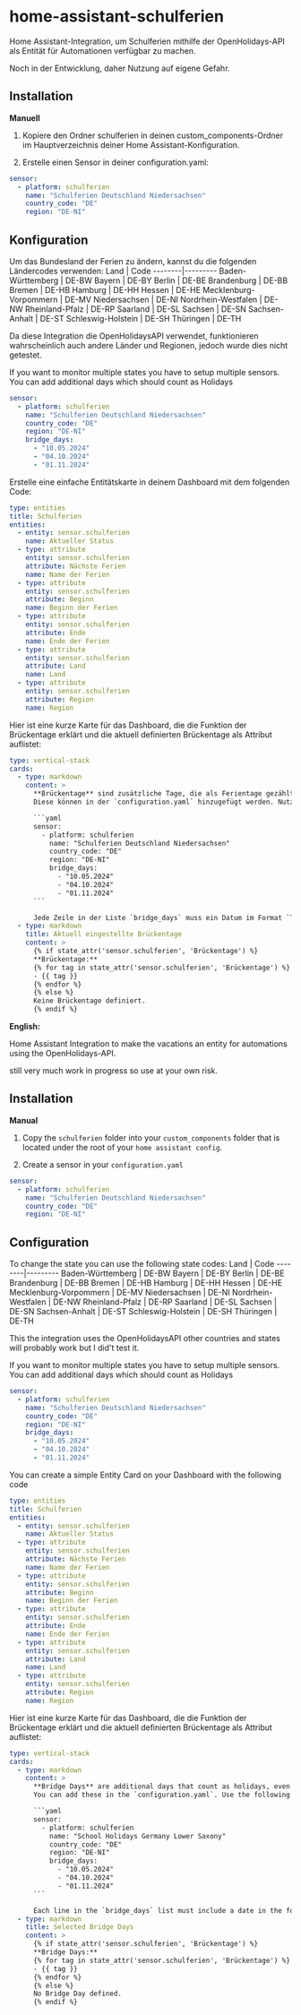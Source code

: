 # home-assistant-schulferien

Home Assistant-Integration, um Schulferien mithilfe der OpenHolidays-API als Entität für Automationen verfügbar zu machen.

Noch in der Entwicklung, daher Nutzung auf eigene Gefahr.

## Installation

**Manuell**

1. Kopiere den Ordner schulferien in deinen custom_components-Ordner im Hauptverzeichnis deiner Home Assistant-Konfiguration.

2. Erstelle einen Sensor in deiner configuration.yaml:

```yaml
sensor:
  - platform: schulferien
    name: "Schulferien Deutschland Niedersachsen"
    country_code: "DE"
    region: "DE-NI"
```

## Konfiguration

Um das Bundesland der Ferien zu ändern, kannst du die folgenden Ländercodes verwenden:
Land    | Code
--------|---------
 Baden-Württemberg      |	DE-BW
 Bayern                 |	DE-BY
 Berlin                 |	DE-BE
 Brandenburg            |	DE-BB
 Bremen                 |	DE-HB
 Hamburg                |	DE-HH
 Hessen                 |	DE-HE
 Mecklenburg-Vorpommern |	DE-MV
 Niedersachsen          |	DE-NI
  Nordrhein-Westfalen   |	DE-NW
 Rheinland-Pfalz        |	DE-RP
 Saarland               |	DE-SL
 Sachsen                |	DE-SN
 Sachsen-Anhalt         |	DE-ST
 Schleswig-Holstein     |	DE-SH
 Thüringen              |	DE-TH

Da diese Integration die OpenHolidaysAPI verwendet, funktionieren wahrscheinlich auch andere Länder und Regionen, jedoch wurde dies nicht getestet.

If you want to monitor multiple states you have to setup multiple sensors. You can add additional days which should count as Holidays

```yaml
sensor:
  - platform: schulferien
    name: "Schulferien Deutschland Niedersachsen"
    country_code: "DE"
    region: "DE-NI"
    bridge_days:
      - "10.05.2024"
      - "04.10.2024"
      - "01.11.2024"
```


Erstelle eine einfache Entitätskarte in deinem Dashboard mit dem folgenden Code:
```yaml
type: entities
title: Schulferien
entities:
  - entity: sensor.schulferien
    name: Aktueller Status
  - type: attribute
    entity: sensor.schulferien
    attribute: Nächste Ferien
    name: Name der Ferien
  - type: attribute
    entity: sensor.schulferien
    attribute: Beginn
    name: Beginn der Ferien
  - type: attribute
    entity: sensor.schulferien
    attribute: Ende
    name: Ende der Ferien
  - type: attribute
    entity: sensor.schulferien
    attribute: Land
    name: Land
  - type: attribute
    entity: sensor.schulferien
    attribute: Region
    name: Region
```

Hier ist eine kurze Karte für das Dashboard, die die Funktion der Brückentage erklärt und die aktuell definierten Brückentage als Attribut auflistet:
```yaml
type: vertical-stack
cards:
  - type: markdown
    content: >
      **Brückentage** sind zusätzliche Tage, die als Ferientage gezählt werden, obwohl sie nicht in der API enthalten sind.
      Diese können in der `configuration.yaml` hinzugefügt werden. Nutze dafür das folgende Format:

      ```yaml
      sensor:
        - platform: schulferien
          name: "Schulferien Deutschland Niedersachsen"
          country_code: "DE"
          region: "DE-NI"
          bridge_days:
            - "10.05.2024"
            - "04.10.2024"
            - "01.11.2024"
      ```

      Jede Zeile in der Liste `bridge_days` muss ein Datum im Format `TT.MM.JJJJ` enthalten.
  - type: markdown
    title: Aktuell eingestellte Brückentage
    content: >
      {% if state_attr('sensor.schulferien', 'Brückentage') %}
      **Brückentage:**
      {% for tag in state_attr('sensor.schulferien', 'Brückentage') %}
      - {{ tag }}
      {% endfor %}
      {% else %}
      Keine Brückentage definiert.
      {% endif %}
```

**English:**


Home Assistant Integration to make the vacations an entity for automations using the OpenHolidays-API.

still very much work in progress so use at your own risk.

## Installation

**Manual**

1. Copy the `schulferien` folder into your `custom_components` folder that is located under the root of your `home assistant config`.

2. Create a sensor in your `configuration.yaml`

```yaml
sensor:
  - platform: schulferien
    name: "Schulferien Deutschland Niedersachsen"
    country_code: "DE"
    region: "DE-NI"
```

## Configuration

To change the state you can use the following state codes:
Land    | Code
--------|---------
 Baden-Württemberg      |	DE-BW
 Bayern                 |	DE-BY
 Berlin                 |	DE-BE
 Brandenburg            |	DE-BB
 Bremen                 |	DE-HB
 Hamburg                |	DE-HH
 Hessen                 |	DE-HE
 Mecklenburg-Vorpommern |	DE-MV
 Niedersachsen          |	DE-NI
  Nordrhein-Westfalen   |	DE-NW
 Rheinland-Pfalz        |	DE-RP
 Saarland               |	DE-SL
 Sachsen                |	DE-SN
 Sachsen-Anhalt         |	DE-ST
 Schleswig-Holstein     |	DE-SH
 Thüringen              |	DE-TH

This the integration uses the OpenHolidaysAPI other countries and states will probably work but I did't test it.

If you want to monitor multiple states you have to setup multiple sensors. You can add additional days which should count as Holidays

```yaml
sensor:
  - platform: schulferien
    name: "Schulferien Deutschland Niedersachsen"
    country_code: "DE"
    region: "DE-NI"
    bridge_days:
      - "10.05.2024"
      - "04.10.2024"
      - "01.11.2024"
```


You can create a simple Entity Card on your Dashboard with the following code
```yaml
type: entities
title: Schulferien
entities:
  - entity: sensor.schulferien
    name: Aktueller Status
  - type: attribute
    entity: sensor.schulferien
    attribute: Nächste Ferien
    name: Name der Ferien
  - type: attribute
    entity: sensor.schulferien
    attribute: Beginn
    name: Beginn der Ferien
  - type: attribute
    entity: sensor.schulferien
    attribute: Ende
    name: Ende der Ferien
  - type: attribute
    entity: sensor.schulferien
    attribute: Land
    name: Land
  - type: attribute
    entity: sensor.schulferien
    attribute: Region
    name: Region
```
Hier ist eine kurze Karte für das Dashboard, die die Funktion der Brückentage erklärt und die aktuell definierten Brückentage als Attribut auflistet:
```yaml
type: vertical-stack
cards:
  - type: markdown
    content: >
      **Bridge Days** are additional days that count as holidays, even though they are not included in the API.
      You can add these in the `configuration.yaml`. Use the following format:

      ```yaml
      sensor:
        - platform: schulferien
          name: "School Holidays Germany Lower Saxony"
          country_code: "DE"
          region: "DE-NI"
          bridge_days:
            - "10.05.2024"
            - "04.10.2024"
            - "01.11.2024"
      ```

      Each line in the `bridge_days` list must include a date in the format `DD.MM.YYYY`.
  - type: markdown
    title: Selected Bridge Days
    content: >
      {% if state_attr('sensor.schulferien', 'Brückentage') %}
      **Bridge Days:**
      {% for tag in state_attr('sensor.schulferien', 'Brückentage') %}
      - {{ tag }}
      {% endfor %}
      {% else %}
      No Bridge Day defined.
      {% endif %}
```

